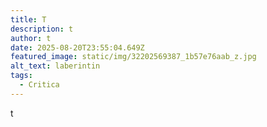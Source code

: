 ```yaml
---
title: T
description: t
author: t
date: 2025-08-20T23:55:04.649Z
featured_image: static/img/32202569387_1b57e76aab_z.jpg
alt_text: laberintin
tags:
  - Critica
---
```

t